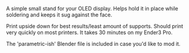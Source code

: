 A simple small stand for your OLED display. Helps hold it in place while soldering and keeps it sug against the face.

Print upside down for best results/least amount of supports. Should print very quickly on most printers. It takes 30 minutes on my Ender3 Pro.

The 'parametric-ish' Blender file is included in case you'd like to mod it. 
